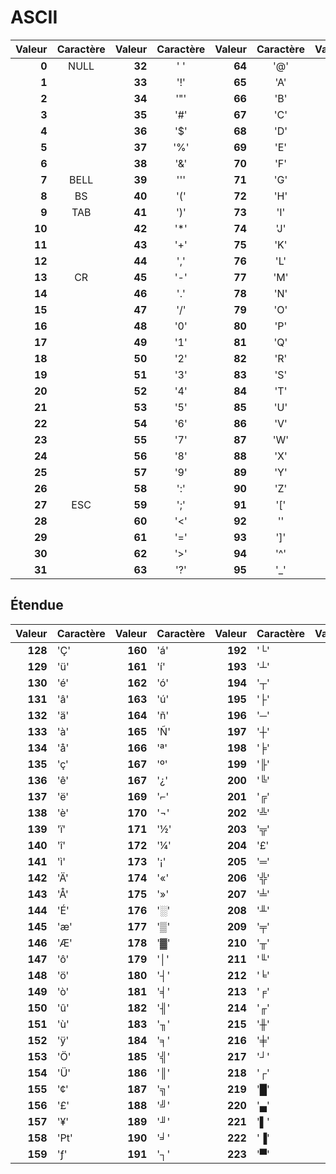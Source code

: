 # ASCII

|Valeur |Caractère|Valeur |Caractère|Valeur |Caractère|Valeur |Caractère|
|------:|:---:|------:|:-------:|------:|:-------:|------:|:-------:|
|**0**  |NULL |**32** |' '      |**64** |'@'      |**96** |'`'      |
|**1**  |     |**33** |'!'      |**65** |'A'      |**97** |'a'      |
|**2**  |     |**34** |'"'      |**66** |'B'      |**98** |'b'      |
|**3**  |     |**35** |'#'      |**67** |'C'      |**99** |'c'      |
|**4**  |     |**36** |'$'      |**68** |'D'      |**100**|'d'      |
|**5**  |     |**37** |'%'      |**69** |'E'      |**101**|'e'      |
|**6**  |     |**38** |'&'      |**70** |'F'      |**102**|'f'      |
|**7**  |BELL |**39** |'''      |**71** |'G'      |**103**|'g'      |
|**8**  |BS   |**40** |'('      |**72** |'H'      |**104**|'h'      |
|**9**  |TAB  |**41** |')'      |**73** |'I'      |**105**|'i'      |
|**10** |     |**42** |'*'      |**74** |'J'      |**106**|'j'      |
|**11** |     |**43** |'+'      |**75** |'K'      |**107**|'k'      |
|**12** |     |**44** |','      |**76** |'L'      |**108**|'l'      |
|**13** |CR   |**45** |'-'      |**77** |'M'      |**109**|'m'      |
|**14** |     |**46** |'.'      |**78** |'N'      |**110**|'n'      |
|**15** |     |**47** |'/'      |**79** |'O'      |**111**|'o'      |
|**16** |     |**48** |'0'      |**80** |'P'      |**112**|'p'      |
|**17** |     |**49** |'1'      |**81** |'Q'      |**113**|'q'      |
|**18** |     |**50** |'2'      |**82** |'R'      |**114**|'r'      |
|**19** |     |**51** |'3'      |**83** |'S'      |**115**|'s'      |
|**20** |     |**52** |'4'      |**84** |'T'      |**116**|'t'      |
|**21** |     |**53** |'5'      |**85** |'U'      |**117**|'u'      |
|**22** |     |**54** |'6'      |**86** |'V'      |**118**|'v'      |
|**23** |     |**55** |'7'      |**87** |'W'      |**119**|'w'      |
|**24** |     |**56** |'8'      |**88** |'X'      |**120**|'x'      |
|**25** |     |**57** |'9'      |**89** |'Y'      |**121**|'y'      |
|**26** |     |**58** |':'      |**90** |'Z'      |**122**|'z'      |
|**27** |ESC  |**59** |';'      |**91** |'['      |**123**|'{'      |
|**28** |     |**60** |'<'      |**92** |'\'      |**124**|'|'      |
|**29** |     |**61** |'='      |**93** |']'      |**125**|'}'      |
|**30** |     |**62** |'>'      |**94** |'^'      |**126**|'~'      |
|**31** |     |**63** |'?'      |**95** |'_'      |**127**|DEL      |

## Étendue

|Valeur |Caractère|Valeur |Caractère|Valeur |Caractère|Valeur |Caractère|
|------:|-----|------:|---------|------:|----------|------:|---------|
|**128**|'Ç'  |**160**|'á'       |**192**|'└'      |**224**|'α'      |
|**129**|'ü'  |**161**|'í'       |**193**|'┴'      |**225**|'ß'      |
|**130**|'é'  |**162**|'ó'       |**194**|'┬'      |**226**|'Γ'      |
|**131**|'â'  |**163**|'ú'       |**195**|'├'      |**227**|'π'      |
|**132**|'ä'  |**164**|'ñ'       |**196**|'─'      |**228**|'Σ'      |
|**133**|'à'  |**165**|'Ñ'       |**197**|'┼'      |**229**|'σ'      |
|**134**|'å'  |**166**|'ª'       |**198**|'╞'      |**230**|'µ'      |
|**135**|'ç'  |**167**|'º'       |**199**|'╟'      |**231**|'τ'      |
|**136**|'ê'  |**167**|'¿'       |**200**|'╚'      |**232**|'Φ'      |
|**137**|'ë'  |**169**|'⌐'       |**201**|'╔'      |**233**|'Θ'      |
|**138**|'è'  |**170**|'¬'       |**202**|'╩'      |**234**|'Ω'      |
|**139**|'ï'  |**171**|'½'       |**203**|'╦'      |**235**|'δ'      |
|**140**|'î'  |**172**|'¼'       |**204**|'£'      |**236**|'∞'      |
|**141**|'ì'  |**173**|'¡'       |**205**|'═'      |**237**|'φ'      |
|**142**|'Ä'  |**174**|'«'       |**206**|'╬'      |**238**|'ε'      |
|**143**|'Å'  |**175**|'»'       |**207**|'╧'      |**239**|'∩'      |
|**144**|'É'  |**176**|'░'       |**208**|'╨'      |**240**|'≡'      |
|**145**|'æ'  |**177**|'▒'       |**209**|'╤'      |**241**|'±'      |
|**146**|'Æ'  |**178**|'▓'       |**210**|'╥'      |**242**|'≥'      |
|**147**|'ô'  |**179**|'│'       |**211**|'╙'      |**243**|'≤'      |
|**148**|'ö'  |**180**|'┤'       |**212**|'╘'      |**244**|'⌠'      |
|**149**|'ò'  |**181**|'╡'       |**213**|'╒'      |**245**|'⌡'      |
|**150**|'û'  |**182**|'╢'       |**214**|'╓'      |**246**|'÷'      |
|**151**|'ù'  |**183**|'╖'       |**215**|'╫'      |**247**|'≈'      |
|**152**|'ÿ'  |**184**|'╕'       |**216**|'╪'      |**248**|'°'      |
|**153**|'Ö'  |**185**|'╣'       |**217**|'┘'      |**249**|'∙'      |
|**154**|'Ü'  |**186**|'║'       |**218**|'┌'      |**250**|'·'      |
|**155**|'¢'  |**187**|'╗'       |**219**|'█'      |**251**|'√'      |
|**156**|'£'  |**188**|'╝'       |**220**|'▄'      |**252**|'ⁿ'      |
|**157**|'¥'  |**189**|'╜'       |**221**|'▌'      |**253**|'²'      |
|**158**|'₧'  |**190**|'╛'       |**222**|'▐'      |**254**|'■'      |
|**159**|'ƒ'  |**191**|'┐'       |**223**|'▀'      |**255**|         |

